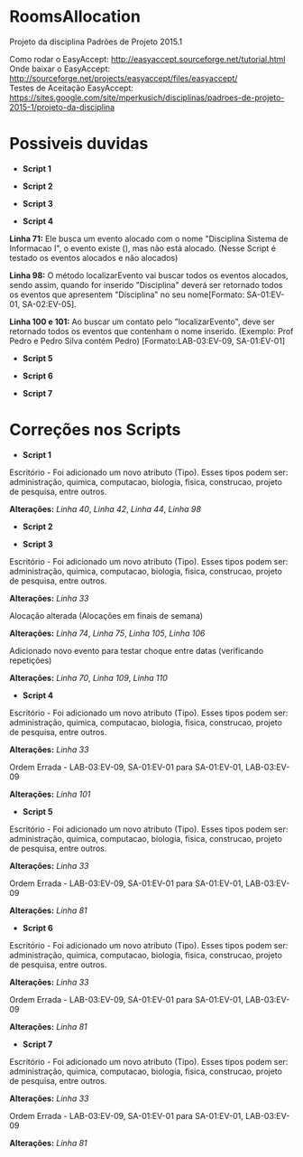 RoomsAllocation
===============

Projeto da disciplina Padrões de Projeto 2015.1‎

Como rodar o EasyAccept: http://easyaccept.sourceforge.net/tutorial.html                                                        
Onde baixar o EasyAccept: http://sourceforge.net/projects/easyaccept/files/easyaccept/                                          
Testes de Aceitação EasyAccept: https://sites.google.com/site/mperkusich/disciplinas/padroes-de-projeto-2015-1/projeto-da-disciplina

Possiveis duvidas 
===============

* <b>Script 1</b>

* <b>Script 2</b>

* <b>Script 3</b>

* <b>Script 4</b>

<b>Linha 71:</b> Ele busca um evento alocado com o nome "Disciplina Sistema de Informacao I", o evento existe (), mas não está alocado. (Nesse Script é testado os eventos alocados e não alocados)

<b>Linha 98:</b> O método localizarEvento vai buscar todos os eventos alocados, sendo assim, quando for inserido "Disciplina" deverá ser retornado todos os eventos que apresentem "Disciplina" no seu nome[Formato: SA-01:EV-01, SA-02:EV-05].

<b>Linha 100 e 101:</b> Ao buscar um contato pelo "localizarEvento", deve ser retornado todos os eventos que contenham o nome inserido. (Exemplo: Prof Pedro e Pedro Silva contém Pedro) [Formato:LAB-03:EV-09, SA-01:EV-01]
* <b>Script 5</b>

* <b>Script 6</b>

* <b>Script 7</b>

Correções nos Scripts 
===============
* <b>Script 1</b>

Escritório - Foi adicionado um novo atributo (Tipo). Esses tipos podem ser: administração, quimica, computacao, biologia, fisica, construcao, projeto de pesquisa, entre outros. 

<b>Alterações:</b>
<i>Linha 40</i>, <i>Linha 42</i>, <i>Linha 44</i>, <i>Linha 98</i>


* <b>Script 2</b>


* <b>Script 3</b>

Escritório - Foi adicionado um novo atributo (Tipo). Esses tipos podem ser: administração, quimica, computacao, biologia, fisica, construcao, projeto de pesquisa, entre outros. 

<b>Alterações:</b>
<i>Linha 33</i>

Alocação alterada (Alocações em finais de semana)  

<b>Alterações:</b>
<i>Linha 74</i>, <i>Linha 75</i>, <i>Linha 105</i>, <i>Linha 106</i>

Adicionado novo evento para testar choque entre datas (verificando repetições)
 
<b>Alterações:</b>
<i>Linha 70</i>, <i>Linha 109</i>, <i>Linha 110</i>

* <b>Script 4</b>

Escritório - Foi adicionado um novo atributo (Tipo). Esses tipos podem ser: administração, quimica, computacao, biologia, fisica, construcao, projeto de pesquisa, entre outros. 

<b>Alterações:</b>
<i>Linha 33</i>

Ordem Errada - LAB-03:EV-09, SA-01:EV-01 para SA-01:EV-01, LAB-03:EV-09

<b>Alterações:</b>
<i>Linha 101</i>

* <b>Script 5</b>

Escritório - Foi adicionado um novo atributo (Tipo). Esses tipos podem ser: administração, quimica, computacao, biologia, fisica, construcao, projeto de pesquisa, entre outros. 

<b>Alterações:</b>
<i>Linha 33</i>

Ordem Errada - LAB-03:EV-09, SA-01:EV-01 para SA-01:EV-01, LAB-03:EV-09

<b>Alterações:</b>
<i>Linha 81</i>

* <b>Script 6</b>

Escritório - Foi adicionado um novo atributo (Tipo). Esses tipos podem ser: administração, quimica, computacao, biologia, fisica, construcao, projeto de pesquisa, entre outros. 

<b>Alterações:</b>
<i>Linha 33</i>

Ordem Errada - LAB-03:EV-09, SA-01:EV-01 para SA-01:EV-01, LAB-03:EV-09

<b>Alterações:</b>
<i>Linha 81</i>

* <b>Script 7</b>

Escritório - Foi adicionado um novo atributo (Tipo). Esses tipos podem ser: administração, quimica, computacao, biologia, fisica, construcao, projeto de pesquisa, entre outros. 

<b>Alterações:</b>
<i>Linha 33</i>

Ordem Errada - LAB-03:EV-09, SA-01:EV-01 para SA-01:EV-01, LAB-03:EV-09

<b>Alterações:</b>
<i>Linha 81</i>
